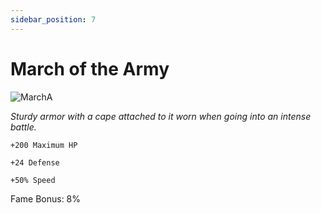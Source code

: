 ```yaml
---
sidebar_position: 7
---
```


# March of the Army

![MarchA](https://vwiki.valorserver.com/api/item/picture/march%20of%20the%20army)

<i>Sturdy armor with a cape attached to it worn when going into an intense battle.</i>

    +200 Maximum HP
    
    +24 Defense
    
    +50% Speed
    
Fame Bonus: 8%
